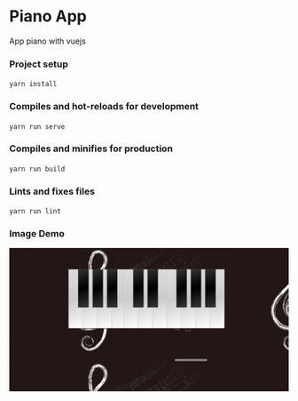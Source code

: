 # Piano App
App piano with vuejs

### **Project setup**
`
yarn install
`

### Compiles and hot-reloads for development
`
yarn run serve
`

### Compiles and minifies for production
`
yarn run build
`

### Lints and fixes files
`
yarn run lint
`
### **Image Demo**

![alt text](https://raw.githubusercontent.com/thaycacac/piano-spa/master/src/assets/demo.png "Logo Title Text 1")